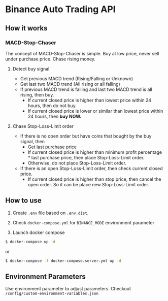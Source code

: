 # Binance Auto Trading API

## How it works

### MACD-Stop-Chaser

The concept of MACD-Stop-Chaser is simple. Buy at low price, never sell under purchase price. Chase rising money.

1. Detect buy signal

   - Get previous MACD trend (Rising/Falling or Unknown)
   - Get last two MACD trend (All rising or all falling)
   - If previous MACD trend is falling and last two MACD trend is all rising, then buy.
     - If current closed price is higher than lowest price within 24 hours, then do not buy.
     - If current closed price is lower or similar than lowest price within 24 hours, then **buy NOW.**

2. Chase Stop-Loss-Limit order

   - If there is no open order but have coins that bought by the buy signal, then
     - Get last purchase price
     - If current closed price is higher than minimum profit percentage \* last purchase price, then place Stop-Loss-Limit order.
     - Otherwise, do not place Stop-Loss-Limit order.
   - If there is an open Stop-Loss-Limit order, then check current closed price.
     - If current closed price is higher than stop price, then cancel the open order. So it can be place new Stop-Loss-Limit order.

## How to use

1. Create `.env` file based on `.env.dist`.

2. Check `docker-compose.yml` for `BINANCE_MODE` environment parameter

3. Launch docker compose

```bash
$ docker-compose up -d
```

or

```bash
$ docker-compose -f docker-compose.server.yml up -d
```

## Environment Parameters

Use environment parameter to adjust parameters. Checkout `/config/custom-environment-variables.json`
